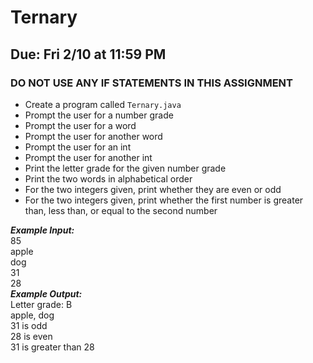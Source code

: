 # Ternary

## Due: Fri 2/10 at 11:59 PM

### DO NOT USE ANY IF STATEMENTS IN THIS ASSIGNMENT

- Create a program called `Ternary.java`
- Prompt the user for a number grade
- Prompt the user for a word
- Prompt the user for another word
- Prompt the user for an int
- Prompt the user for another int
- Print the letter grade for the given number grade
- Print the two words in alphabetical order
- For the two integers given, print whether they are even or odd
- For the two integers given, print whether the first number is greater than, less than, or equal to the second number

***Example Input:***\
85\
apple\
dog\
31\
28\
***Example Output:***\
Letter grade: B\
apple, dog\
31 is odd\
28 is even\
31 is greater than 28
